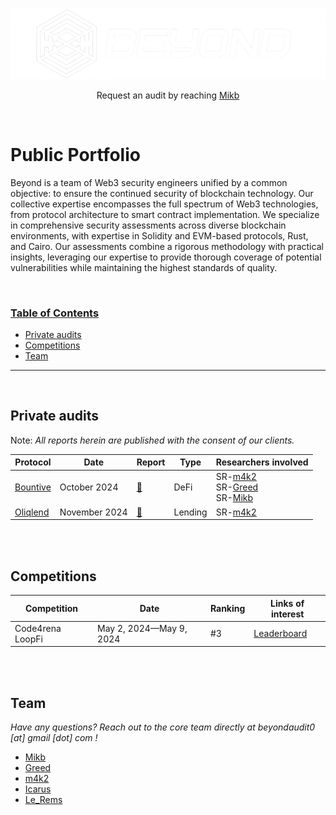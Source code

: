 ![beyond](img/beyond.png)

<p align="center">
  Request an audit by reaching <a href="https://t.me/xMikb"> Mikb</a>
</p>

<br>



<h1 class="center" style=""> Public Portfolio </h1>

Beyond is a team of Web3 security engineers unified by a common objective: to ensure the continued security of blockchain technology. Our collective expertise encompasses the full spectrum of Web3 technologies, from protocol architecture to smart contract implementation. We specialize in comprehensive security assessments across diverse blockchain environments, with expertise in Solidity and EVM-based protocols, Rust, and Cairo. Our assessments combine a rigorous methodology with practical insights, leveraging our expertise to provide thorough coverage of potential vulnerabilities while maintaining the highest standards of quality.

<br>

<h3><ins>Table of Contents</ins></h3>

- [Private audits](#private-audits)
- [Competitions](#competitions)
- [Team](#team)


<hr>
<br>

## Private audits
Note: *All reports herein are published with the consent of our clients.*

| Protocol                     | Date |Report                                                      | Type        | Researchers involved |
|------------------------------|------|-------------------------------------------------------|------------------|-------------------|
| [Bountive](https://www.bountive.fi/) |October 2024 | [:page_facing_up:](audits/Bountive_security_review_v2_3.pdf) | DeFi | SR-[m4k2](https://twitter.com/m4k2_0x)<br> SR-[Greed](https://twitter.com/0xGreed_) <br> SR-[Mikb](https://twitter.com/xmikb)|
| [Oliqlend](https://www.0liqlend.com/) |November 2024 | [:page_facing_up:](audits/0liqlend_Security_Review_v2.pdf) | Lending | SR-[m4k2](https://twitter.com/m4k2_0x)|
<br>

<br>

## Competitions

|Competition|Date|Ranking|Links of interest|
------------|----|-------|----|
|Code4rena LoopFi|May 2, 2024—May 9, 2024 |#3 |[Leaderboard](https://code4rena.com/audits/2024-05-loopfi)|


<br>

<br>

## Team
*Have any questions? Reach out to the core team directly at beyondaudit0 [at] gmail [dot] com !*
- [Mikb](https://twitter.com/xmikb)
- [Greed](https://twitter.com/0xGreed_)
- [m4k2](https://twitter.com/m4k2_0x)
- [Icarus](https://twitter.com/Icarus_xB)
- [Le_Rems](https://twitter.com/0xLe_Rems)
